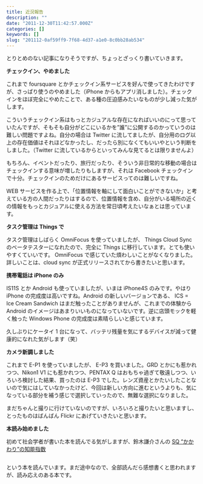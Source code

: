 ```yaml
---
title: 近況報告
description: ""
date: "2011-12-30T11:42:57.000Z"
categories: []
keywords: []
slug: "201112-0af59ff9-7f68-4d37-a1e0-8c0bb28ab534"
---
```

とりとめのない記事になりそうですが、ちょっとざっくり書いていきます。

**チェックイン、やめました**

これまで foursquare とかチェックイン系サービスを好んで使ってきたわけですが、さっぱり使うのやめました（iPhone からもアプリ消しました）。チェックインをほぼ完全にやめたことで、ある種の圧迫感みたいなものが少し減った気がします。

こういうチェックイン系はもっとカジュアルな存在になればいいのにって思っていたんですが、そもそも自分がどこにいるかを”誰”に公開するのかっていうのは難しい問題ですよね。自分の場合は Twitter に流してましたが、自分用のログ以上の存在価値はそれほどなかったし、だったら別になくてもいいやという判断をしました。（Twitter に流しているからといってみんな見てるとは限りませんよ）

もちろん、イベントだったり、旅行だったり、そういう非日常的な移動の場合はチェックインする意味が増したりもしますが、それは Facebook チェックインで十分。チェックインのためだけにあるサービスってのは難しいですね。

WEB サービスを作る上で、「位置情報を軸にして面白いことができないか」と考えている方の人間だったりはするので、位置情報を含め、自分がいる場所の近くの情報をもっとカジュアルに使える方法を常日頃考えたいなぁとは思っています。

**タスク管理は Things で**

タスク管理はしばらく OmniFocus を使っていましたが、 Things Cloud Sync のベータテスターになれたので、完全に Things に移行しています。とても使いやすくていいです。 OmniFocus で感じていた煩わしいことがなくなりました。詳しいことは、cloud sync が正式リリースされてから書きたいと思います。

**携帯電話は iPhone のみ**

IS11S とか Android も使っていましたが、いまは iPhone4S のみです。やはり iPhone の完成度は高いですね。Android の新しいバージョンである、 ICS = Ice Cream Sandwich はまだ触ったことがありませんが、これまでの体験から Android のイメージはあまりいいものになっていないです。逆に店頭モックを軽く触った Windows Phone の完成度は素晴らしいと感じています。

久しぶりにケータイ 1 台になって、バッテリ残量を気にするデバイスが減って健康的になれた気がします（笑）

**カメラ新調しました**

これまで E-P1 を使っていましたが、 E-P3 を買いました。GRD とかにも惹かれつつ、Nikon1 V1 にも惹かれつつ、PENTAX Q はおもちゃ過ぎて敬遠しつつ、いろいろ検討した結果、買ったのは E-P3 でした。レンズ資産とかたいしたことないので気にはしていなかったけど、今回は新しい方向に進むというよりも、気になっている部分を補う感じで選択していったので、無難な選択になりました。

まだちゃんと撮りに行けていないのですが、いろいろと撮りたいと思いますし、とったものはばんばん Flickr にあげていきたいと思います。

**本読み始めました**

初めて社会学者が書いた本を読んでる気がしますが、鈴木謙介さんの [SQ “かかわり”の知能指数](http://www.amazon.co.jp/gp/product/4799310836/ref=as_li_ss_tl?ie=UTF8&tag=qli-22&linkCode=as2&camp=247&creative=7399&creativeASIN=4799310836)

![]()

という本を読んでいます。まだ途中なので、全部読んだら感想書くと思われますが、読み応えのある本です。
